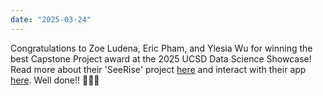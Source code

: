 ```yaml
---
date: "2025-03-24"
---
```

Congratulations to Zoe Ludena, Eric Pham, and Ylesia Wu for winning the best Capstone Project award at the 2025 UCSD Data Science Showcase! Read more about their 'SeeRise' project [here](https://zoeludena.github.io/SeeRiseWebsite/) and interact with their app [here](https://seerise-floridaapp.streamlit.app//). Well done!! 🎉🎉🎉
```